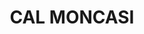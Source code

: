 ---
layout: patrimoni-details
title:  "CAL MONCASI"
collections: ["patrimoni-arquitectonic", "bcil-previstos-cbp"]
coordinates:
  - group1:
        - [1.459727843419232, 42.359218292754754]
        - [1.459836148173946, 42.359206396449238]
        - [1.460209075195626, 42.359165632265949]
        - [1.460198272793747, 42.359009023919732]
        - [1.46019691266148, 42.359007128090482]
        - [1.460114498506699, 42.35901853807146]
        - [1.460052371024489, 42.35902855158502]
        - [1.459994762999163, 42.35903779131101]
        - [1.459952962938875, 42.359044739975346]
        - [1.459841178201563, 42.359014866105341]
        - [1.459792869979635, 42.358965817737143]
        - [1.459693120455714, 42.359053557169318]
        - [1.459727843419232, 42.359218292754754]
---